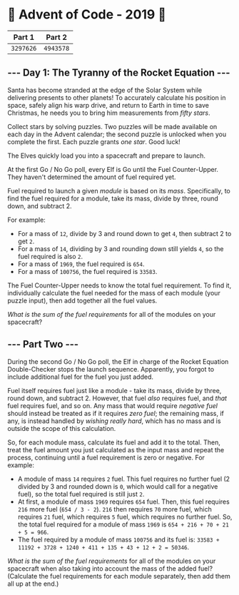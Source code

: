 # 🎄 Advent of Code - 2019 🎄
| Part 1 | Part 2 |
| ------ | ------ |
| `3297626` | `4943578` |

<h2>--- Day 1: The Tyranny of the Rocket Equation ---</h2><p>Santa has become stranded at the edge of the Solar System while delivering presents to other planets! To accurately calculate his position in space, safely align his warp drive, and return to Earth in time to save Christmas, he needs you to bring him <span title="If only you had time to grab an astrolabe.">measurements</span> from <em class="star">fifty stars</em>.</p>
<p>Collect stars by solving puzzles.  Two puzzles will be made available on each day in the Advent calendar; the second puzzle is unlocked when you complete the first.  Each puzzle grants <em class="star">one star</em>. Good luck!</p>
<p>The Elves quickly load you into a spacecraft and prepare to launch.</p>
<p>At the first Go / No Go poll, every Elf is Go until the Fuel Counter-Upper.  They haven't determined the amount of fuel required yet.</p>
<p>Fuel required to launch a given <em>module</em> is based on its <em>mass</em>.  Specifically, to find the fuel required for a module, take its mass, divide by three, round down, and subtract 2.</p>
<p>For example:</p>
<ul>
<li>For a mass of <code>12</code>, divide by 3 and round down to get <code>4</code>, then subtract 2 to get <code>2</code>.</li>
<li>For a mass of <code>14</code>, dividing by 3 and rounding down still yields <code>4</code>, so the fuel required is also <code>2</code>.</li>
<li>For a mass of <code>1969</code>, the fuel required is <code>654</code>.</li>
<li>For a mass of <code>100756</code>, the fuel required is <code>33583</code>.</li>
</ul>
<p>The Fuel Counter-Upper needs to know the total fuel requirement.  To find it, individually calculate the fuel needed for the mass of each module (your puzzle input), then add together all the fuel values.</p>
<p><em>What is the sum of the fuel requirements</em> for all of the modules on your spacecraft?</p>

<h2 id="part2">--- Part Two ---</h2><p>During the second Go / No Go poll, the Elf in charge of the Rocket Equation Double-Checker stops the launch sequence.  Apparently, you forgot to include additional fuel for the fuel you just added.</p>
<p>Fuel itself requires fuel just like a module - take its mass, divide by three, round down, and subtract 2.  However, that fuel <em>also</em> requires fuel, and <em>that</em> fuel requires fuel, and so on.  Any mass that would require <em>negative fuel</em> should instead be treated as if it requires <em>zero fuel</em>; the remaining mass, if any, is instead handled by <em>wishing really hard</em>, which has no mass and is outside the scope of this calculation.</p>
<p>So, for each module mass, calculate its fuel and add it to the total.  Then, treat the fuel amount you just calculated as the input mass and repeat the process, continuing until a fuel requirement is zero or negative. For example:</p>
<ul>
<li>A module of mass <code>14</code> requires <code>2</code> fuel.  This fuel requires no further fuel (2 divided by 3 and rounded down is <code>0</code>, which would call for a negative fuel), so the total fuel required is still just <code>2</code>.</li>
<li>At first, a module of mass <code>1969</code> requires <code>654</code> fuel.  Then, this fuel requires <code>216</code> more fuel (<code>654 / 3 - 2</code>).  <code>216</code> then requires <code>70</code> more fuel, which requires <code>21</code> fuel, which requires <code>5</code> fuel, which requires no further fuel.  So, the total fuel required for a module of mass <code>1969</code> is <code>654 + 216 + 70 + 21 + 5 = 966</code>.</li>
<li>The fuel required by a module of mass <code>100756</code> and its fuel is: <code>33583 + 11192 + 3728 + 1240 + 411 + 135 + 43 + 12 + 2 = 50346</code>.</li>
</ul>
<p><em>What is the sum of the fuel requirements</em> for all of the modules on your spacecraft when also taking into account the mass of the added fuel? (Calculate the fuel requirements for each module separately, then add them all up at the end.)</p>
